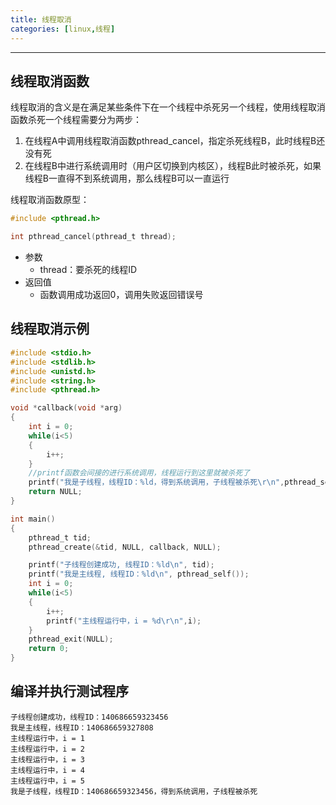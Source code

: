 ```yaml
---
title: 线程取消
categories: [linux,线程]
---
```


------

## 线程取消函数

线程取消的含义是在满足某些条件下在一个线程中杀死另一个线程，使用线程取消函数杀死一个线程需要分为两步：

1. 在线程A中调用线程取消函数pthread_cancel，指定杀死线程B，此时线程B还没有死
2. 在线程B中进行系统调用时（用户区切换到内核区），线程B此时被杀死，如果线程B一直得不到系统调用，那么线程B可以一直运行

线程取消函数原型：

~~~c
#include <pthread.h>

int pthread_cancel(pthread_t thread);
~~~

- 参数
  - thread：要杀死的线程ID
- 返回值
  - 函数调用成功返回0，调用失败返回错误号

## 线程取消示例

~~~c
#include <stdio.h>
#include <stdlib.h>
#include <unistd.h>
#include <string.h>
#include <pthread.h>

void *callback(void *arg)
{
    int i = 0;
    while(i<5)
    {
        i++;
    }
    //printf函数会间接的进行系统调用，线程运行到这里就被杀死了
    printf("我是子线程，线程ID：%ld，得到系统调用，子线程被杀死\r\n",pthread_self());
    return NULL;
}

int main()
{
    pthread_t tid;
    pthread_create(&tid, NULL, callback, NULL);

    printf("子线程创建成功, 线程ID：%ld\n", tid);
    printf("我是主线程, 线程ID：%ld\n", pthread_self());
   	int i = 0;
    while(i<5)
    {
        i++;
        printf("主线程运行中，i = %d\r\n",i);
    }
    pthread_exit(NULL);
    return 0;
}
~~~

## 编译并执行测试程序

~~~shell
子线程创建成功，线程ID：140686659323456
我是主线程，线程ID：140686659327808
主线程运行中，i = 1
主线程运行中，i = 2
主线程运行中，i = 3
主线程运行中，i = 4
主线程运行中，i = 5
我是子线程，线程ID：140686659323456，得到系统调用，子线程被杀死
~~~
